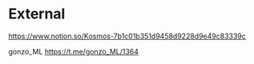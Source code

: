 
# External


https://www.notion.so/Kosmos-7b1c01b351d9458d9228d9e49c83339c

gonzo_ML
https://t.me/gonzo_ML/1364